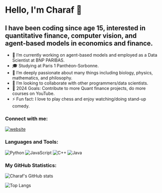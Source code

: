 # Hello, I'm Charaf 👋

## I have been coding since age 15, interested in quantitative finance, computer vision, and agent-based models in economics and finance.
- 🔭 I’m currently working on agent-based models and employed as a Data Scientist at BNP PARIBAS.
- 🎓 Studying at Paris 1 Panthéon-Sorbonne.
- 🌱 I’m deeply passionate about many things including biology, physics, mathematics, and philosophy.
- 👯 I’m looking to collaborate with other programmers/data scientists.
- 🥅 2024 Goals: Contribute to more Quant finance projects, do more courses on YouTube.
- ⚡ Fun fact: I love to play chess and enjoy watching/doing stand-up comedy.

### Connect with me:

[![website](./img/linkedin-light.svg)](https://www.linkedin.com/in/charaf-zguiouar/)

### Languages and Tools:

![Python](https://img.shields.io/badge/-Python-3776AB?style=flat&logo=Python&logoColor=white)
![JavaScript](https://img.shields.io/badge/-JavaScript-F7DF1E?style=flat&logo=javascript&logoColor=black)
![C++](https://img.shields.io/badge/-C++-00599C?style=flat&logo=cplusplus&logoColor=white)
![Java](https://img.shields.io/badge/-Java-007396?style=flat&logo=java&logoColor=white)

### My GitHub Statistics:

![Charaf's GitHub stats](https://github-readme-stats.vercel.app/api?username=yourusername&show_icons=true&theme=radical)

![Top Langs](https://github-readme-stats.vercel.app/api/top-langs/?username=yourusername&layout=compact&theme=radical)
